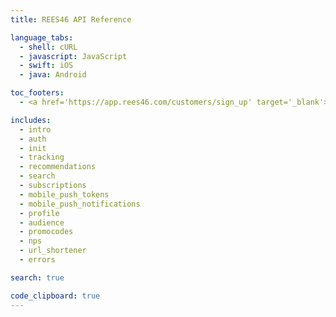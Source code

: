 ```yaml
---
title: REES46 API Reference

language_tabs:
  - shell: cURL
  - javascript: JavaScript
  - swift: iOS
  - java: Android

toc_footers:
  - <a href='https://app.rees46.com/customers/sign_up' target='_blank'>Sign Up for a Developer Key</a>

includes:
  - intro
  - auth
  - init
  - tracking
  - recommendations
  - search
  - subscriptions
  - mobile_push_tokens
  - mobile_push_notifications
  - profile
  - audience
  - promocodes
  - nps
  - url_shortener
  - errors

search: true

code_clipboard: true
---
```


